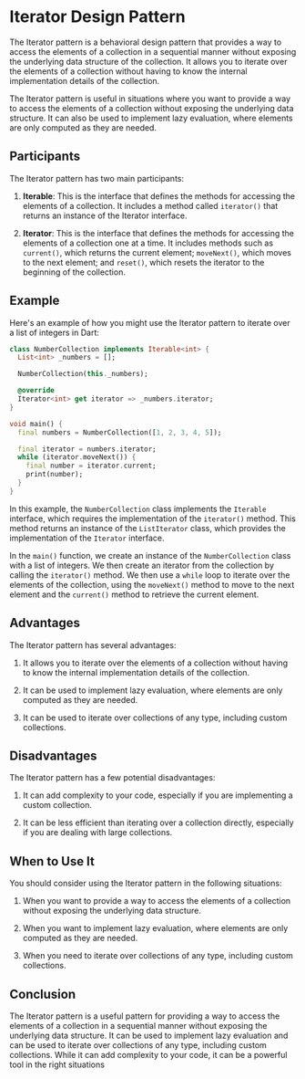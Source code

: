 # Iterator Design Pattern

The Iterator pattern is a behavioral design pattern that provides a way to access the elements of a collection in a sequential manner without exposing the underlying data structure of the collection. It allows you to iterate over the elements of a collection without having to know the internal implementation details of the collection.

The Iterator pattern is useful in situations where you want to provide a way to access the elements of a collection without exposing the underlying data structure. It can also be used to implement lazy evaluation, where elements are only computed as they are needed.

## Participants

The Iterator pattern has two main participants:

1. **Iterable**: This is the interface that defines the methods for accessing the elements of a collection. It includes a method called `iterator()` that returns an instance of the Iterator interface.

2. **Iterator**: This is the interface that defines the methods for accessing the elements of a collection one at a time. It includes methods such as `current()`, which returns the current element; `moveNext()`, which moves to the next element; and `reset()`, which resets the iterator to the beginning of the collection.

## Example

Here's an example of how you might use the Iterator pattern to iterate over a list of integers in Dart:

```dart
class NumberCollection implements Iterable<int> {
  List<int> _numbers = [];

  NumberCollection(this._numbers);

  @override
  Iterator<int> get iterator => _numbers.iterator;
}

void main() {
  final numbers = NumberCollection([1, 2, 3, 4, 5]);

  final iterator = numbers.iterator;
  while (iterator.moveNext()) {
    final number = iterator.current;
    print(number);
  }
}
```

In this example, the `NumberCollection` class implements the `Iterable` interface, which requires the implementation of the `iterator()` method. This method returns an instance of the `ListIterator` class, which provides the implementation of the `Iterator` interface.

In the `main()` function, we create an instance of the `NumberCollection` class with a list of integers. We then create an iterator from the collection by calling the `iterator()` method. We then use a `while` loop to iterate over the elements of the collection, using the `moveNext()` method to move to the next element and the `current()` method to retrieve the current element.

## Advantages

The Iterator pattern has several advantages:

1. It allows you to iterate over the elements of a collection without having to know the internal implementation details of the collection.

2. It can be used to implement lazy evaluation, where elements are only computed as they are needed.

3. It can be used to iterate over collections of any type, including custom collections.

## Disadvantages

The Iterator pattern has a few potential disadvantages:

1. It can add complexity to your code, especially if you are implementing a custom collection.

2. It can be less efficient than iterating over a collection directly, especially if you are dealing with large collections.

## When to Use It

You should consider using the Iterator pattern in the following situations:

1. When you want to provide a way to access the elements of a collection without exposing the underlying data structure.

2. When you want to implement lazy evaluation, where elements are only computed as they are needed.

3. When you need to iterate over collections of any type, including custom collections.

## Conclusion

The Iterator pattern is a useful pattern for providing a way to access the elements of a collection in a sequential manner without exposing the underlying data structure. It can be used to implement lazy evaluation and can be used to iterate over collections of any type, including custom collections. While it can add complexity to your code, it can be a powerful tool in the right situations